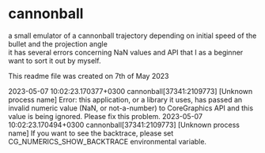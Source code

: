 # cannonball
a small emulator of a cannonball trajectory depending on initial speed of the bullet and the projection angle  
it has several errors concerning NaN values and API that I as a beginner want to sort it out by myself. 

This readme file was created on 7th of May 2023

2023-05-07 10:02:23.170377+0300 cannonball[37341:2109773] [Unknown process name] Error: this application, or a library it uses, has passed an invalid numeric value (NaN, or not-a-number) to CoreGraphics API and this value is being ignored. Please fix this problem.
2023-05-07 10:02:23.170494+0300 cannonball[37341:2109773] [Unknown process name] If you want to see the backtrace, please set CG_NUMERICS_SHOW_BACKTRACE environmental variable.
